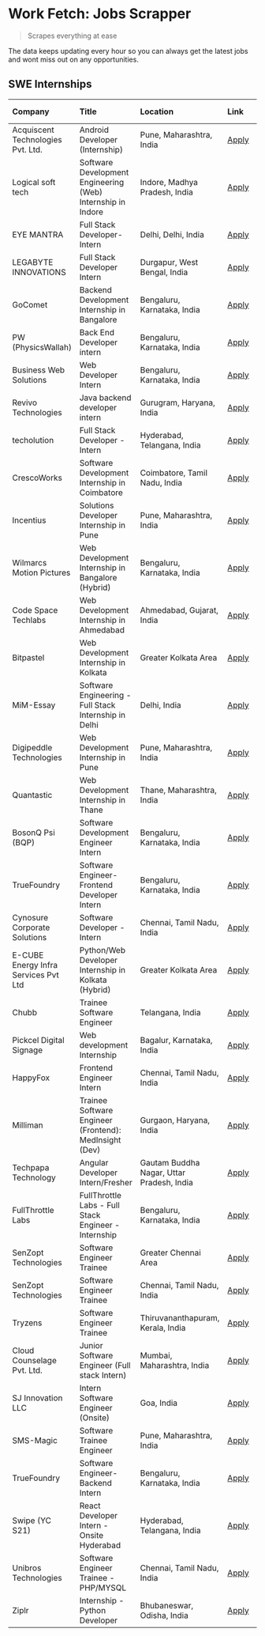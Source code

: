 # Work Fetch: Jobs Scrapper
> Scrapes everything at ease

The data keeps updating every hour so you can always get the latest jobs and wont miss out on any opportunities.

## SWE Internships
<!--START_SECTION:workfetch-->
| Company                              | Title                                                       | Location                                  | Link                                                                                                                                                                                                                                                                                     | Date Posted   |
|:-------------------------------------|:------------------------------------------------------------|:------------------------------------------|:-----------------------------------------------------------------------------------------------------------------------------------------------------------------------------------------------------------------------------------------------------------------------------------------|:--------------|
| Acquiscent Technologies Pvt. Ltd.    | Android Developer (Internship)                              | Pune, Maharashtra, India                  | [Apply](https://in.linkedin.com/jobs/view/android-developer-internship-at-acquiscent-technologies-pvt-ltd-3909395375?position=48&pageNum=0&refId=Q8D6ZK8c7fIna9Fu8U5R2A%3D%3D&trackingId=HdQvmJXPmytJnhNEBhy05w%3D%3D&trk=public_jobs_jserp-result_search-card)                          | 2024-04-26    |
| Logical soft tech                    | Software Development Engineering (Web) Internship in Indore | Indore, Madhya Pradesh, India             | [Apply](https://in.linkedin.com/jobs/view/software-development-engineering-web-internship-in-indore-at-logical-soft-tech-3911339813?position=24&pageNum=0&refId=Q8D6ZK8c7fIna9Fu8U5R2A%3D%3D&trackingId=CMBK4BSdgIJ3fqQzTrlFJw%3D%3D&trk=public_jobs_jserp-result_search-card)           | 2024-04-25    |
| EYE MANTRA                           | Full Stack Developer- Intern                                | Delhi, Delhi, India                       | [Apply](https://in.linkedin.com/jobs/view/full-stack-developer-intern-at-eye-mantra-3909036272?position=55&pageNum=0&refId=Q8D6ZK8c7fIna9Fu8U5R2A%3D%3D&trackingId=fPXp0gkmjH1X%2BfsoyivyVg%3D%3D&trk=public_jobs_jserp-result_search-card)                                              | 2024-04-25    |
| LEGABYTE INNOVATIONS                 | Full Stack Developer Intern                                 | Durgapur, West Bengal, India              | [Apply](https://in.linkedin.com/jobs/view/full-stack-developer-intern-at-legabyte-innovations-3909242720?position=21&pageNum=0&refId=Q8D6ZK8c7fIna9Fu8U5R2A%3D%3D&trackingId=nsNs5XYlX5j7KZA0vDlPPg%3D%3D&trk=public_jobs_jserp-result_search-card)                                      | 2024-04-24    |
| GoComet                              | Backend Development Internship in Bangalore                 | Bengaluru, Karnataka, India               | [Apply](https://in.linkedin.com/jobs/view/backend-development-internship-in-bangalore-at-gocomet-3908958124?position=58&pageNum=0&refId=Q8D6ZK8c7fIna9Fu8U5R2A%3D%3D&trackingId=hWYemU9%2BGr7FoLMn0iMyTQ%3D%3D&trk=public_jobs_jserp-result_search-card)                                 | 2024-04-23    |
| PW (PhysicsWallah)                   | Back End Developer intern                                   | Bengaluru, Karnataka, India               | [Apply](https://in.linkedin.com/jobs/view/back-end-developer-intern-at-pw-physicswallah-3907293630?position=20&pageNum=0&refId=Q8D6ZK8c7fIna9Fu8U5R2A%3D%3D&trackingId=eDQaoo3DuoTRx6OJyTAihQ%3D%3D&trk=public_jobs_jserp-result_search-card)                                            | 2024-04-22    |
| Business Web Solutions               | Web Developer Intern                                        | Bengaluru, Karnataka, India               | [Apply](https://in.linkedin.com/jobs/view/web-developer-intern-at-business-web-solutions-3906717928?position=15&pageNum=0&refId=Q8D6ZK8c7fIna9Fu8U5R2A%3D%3D&trackingId=EoUGF2JNbWyASLPDMJ57SA%3D%3D&trk=public_jobs_jserp-result_search-card)                                           | 2024-04-20    |
| Revivo Technologies                  | Java backend developer intern                               | Gurugram, Haryana, India                  | [Apply](https://in.linkedin.com/jobs/view/java-backend-developer-intern-at-revivo-technologies-3906034446?position=26&pageNum=0&refId=Q8D6ZK8c7fIna9Fu8U5R2A%3D%3D&trackingId=Mk2EgNtnltVLQQfIFcAbHQ%3D%3D&trk=public_jobs_jserp-result_search-card)                                     | 2024-04-19    |
| techolution                          | Full Stack Developer - Intern                               | Hyderabad, Telangana, India               | [Apply](https://in.linkedin.com/jobs/view/full-stack-developer-intern-at-techolution-3904814977?position=25&pageNum=0&refId=Q8D6ZK8c7fIna9Fu8U5R2A%3D%3D&trackingId=jIVwJaLPgdxH6A6asnTi7A%3D%3D&trk=public_jobs_jserp-result_search-card)                                               | 2024-04-18    |
| CrescoWorks                          | Software Development Internship in Coimbatore               | Coimbatore, Tamil Nadu, India             | [Apply](https://in.linkedin.com/jobs/view/software-development-internship-in-coimbatore-at-crescoworks-3904327953?position=5&pageNum=0&refId=Q8D6ZK8c7fIna9Fu8U5R2A%3D%3D&trackingId=E%2FjZsnKFInlyly%2FURAM6CA%3D%3D&trk=public_jobs_jserp-result_search-card)                          | 2024-04-17    |
| Incentius                            | Solutions Developer Internship in Pune                      | Pune, Maharashtra, India                  | [Apply](https://in.linkedin.com/jobs/view/solutions-developer-internship-in-pune-at-incentius-3904329499?position=12&pageNum=0&refId=Q8D6ZK8c7fIna9Fu8U5R2A%3D%3D&trackingId=rmn%2FM6Sh75LNqSyxvKbLAg%3D%3D&trk=public_jobs_jserp-result_search-card)                                    | 2024-04-17    |
| Wilmarcs Motion Pictures             | Web Development Internship in Bangalore (Hybrid)            | Bengaluru, Karnataka, India               | [Apply](https://in.linkedin.com/jobs/view/web-development-internship-in-bangalore-hybrid-at-wilmarcs-motion-pictures-3904333111?position=30&pageNum=0&refId=Q8D6ZK8c7fIna9Fu8U5R2A%3D%3D&trackingId=X6ZN1etgY%2BMw9dk3KhSlkw%3D%3D&trk=public_jobs_jserp-result_search-card)             | 2024-04-17    |
| Code Space Techlabs                  | Web Development Internship in Ahmedabad                     | Ahmedabad, Gujarat, India                 | [Apply](https://in.linkedin.com/jobs/view/web-development-internship-in-ahmedabad-at-code-space-techlabs-3904326925?position=59&pageNum=0&refId=Q8D6ZK8c7fIna9Fu8U5R2A%3D%3D&trackingId=V1VusT%2FbyZ5Csb7ofAlyvQ%3D%3D&trk=public_jobs_jserp-result_search-card)                         | 2024-04-17    |
| Bitpastel                            | Web Development Internship in Kolkata                       | Greater Kolkata Area                      | [Apply](https://in.linkedin.com/jobs/view/web-development-internship-in-kolkata-at-bitpastel-3903194722?position=49&pageNum=0&refId=Q8D6ZK8c7fIna9Fu8U5R2A%3D%3D&trackingId=wIRjxbkIv%2FhrmvPZ0Fk4DA%3D%3D&trk=public_jobs_jserp-result_search-card)                                     | 2024-04-16    |
| MiM-Essay                            | Software Engineering - Full Stack Internship in Delhi       | Delhi, India                              | [Apply](https://in.linkedin.com/jobs/view/software-engineering-full-stack-internship-in-delhi-at-mim-essay-3901647332?position=16&pageNum=0&refId=Q8D6ZK8c7fIna9Fu8U5R2A%3D%3D&trackingId=pdw66uv%2FeDMh6OLYM%2FlJow%3D%3D&trk=public_jobs_jserp-result_search-card)                     | 2024-04-15    |
| Digipeddle Technologies              | Web Development Internship in Pune                          | Pune, Maharashtra, India                  | [Apply](https://in.linkedin.com/jobs/view/web-development-internship-in-pune-at-digipeddle-technologies-3898605884?position=31&pageNum=0&refId=Q8D6ZK8c7fIna9Fu8U5R2A%3D%3D&trackingId=i30ZoKXD9JIxWe3rEJCqDA%3D%3D&trk=public_jobs_jserp-result_search-card)                            | 2024-04-13    |
| Quantastic                           | Web Development Internship in Thane                         | Thane, Maharashtra, India                 | [Apply](https://in.linkedin.com/jobs/view/web-development-internship-in-thane-at-quantastic-3888221292?position=54&pageNum=0&refId=Q8D6ZK8c7fIna9Fu8U5R2A%3D%3D&trackingId=rz%2BFmorCVRwlW%2FGQ8m27pQ%3D%3D&trk=public_jobs_jserp-result_search-card)                                    | 2024-04-08    |
| BosonQ Psi (BQP)                     | Software Development Engineer Intern                        | Bengaluru, Karnataka, India               | [Apply](https://in.linkedin.com/jobs/view/software-development-engineer-intern-at-bosonq-psi-bqp-3888328596?position=22&pageNum=0&refId=Q8D6ZK8c7fIna9Fu8U5R2A%3D%3D&trackingId=A3wFOdgeXVLTWf6n1Jt%2FHA%3D%3D&trk=public_jobs_jserp-result_search-card)                                 | 2024-04-06    |
| TrueFoundry                          | Software Engineer- Frontend Developer Intern                | Bengaluru, Karnataka, India               | [Apply](https://in.linkedin.com/jobs/view/software-engineer-frontend-developer-intern-at-truefoundry-3887320206?position=10&pageNum=0&refId=Q8D6ZK8c7fIna9Fu8U5R2A%3D%3D&trackingId=I%2FMGi6ApaaiV4ya1J%2BK85Q%3D%3D&trk=public_jobs_jserp-result_search-card)                           | 2024-04-05    |
| Cynosure Corporate Solutions         | Software Developer -Intern                                  | Chennai, Tamil Nadu, India                | [Apply](https://in.linkedin.com/jobs/view/software-developer-intern-at-cynosure-corporate-solutions-3884767755?position=14&pageNum=0&refId=Q8D6ZK8c7fIna9Fu8U5R2A%3D%3D&trackingId=DA8%2BY%2FTAIrd4QhyurWA5RA%3D%3D&trk=public_jobs_jserp-result_search-card)                            | 2024-04-04    |
| E-CUBE Energy Infra Services Pvt Ltd | Python/Web Developer Internship in Kolkata (Hybrid)         | Greater Kolkata Area                      | [Apply](https://in.linkedin.com/jobs/view/python-web-developer-internship-in-kolkata-hybrid-at-e-cube-energy-infra-services-pvt-ltd-3882160442?position=6&pageNum=0&refId=Q8D6ZK8c7fIna9Fu8U5R2A%3D%3D&trackingId=ZbJqXMUGtLnZTfKCulPXuQ%3D%3D&trk=public_jobs_jserp-result_search-card) | 2024-04-02    |
| Chubb                                | Trainee Software Engineer                                   | Telangana, India                          | [Apply](https://in.linkedin.com/jobs/view/trainee-software-engineer-at-chubb-3909641440?position=13&pageNum=0&refId=Q8D6ZK8c7fIna9Fu8U5R2A%3D%3D&trackingId=eCiOecEZhGJzNUJBuHcULg%3D%3D&trk=public_jobs_jserp-result_search-card)                                                       | 2024-03-30    |
| Pickcel Digital Signage              | Web development Internship                                  | Bagalur, Karnataka, India                 | [Apply](https://in.linkedin.com/jobs/view/web-development-internship-at-pickcel-digital-signage-3849506118?position=47&pageNum=0&refId=Q8D6ZK8c7fIna9Fu8U5R2A%3D%3D&trackingId=LySsHGUngMmNkUfLFiqHcg%3D%3D&trk=public_jobs_jserp-result_search-card)                                    | 2024-03-08    |
| HappyFox                             | Frontend Engineer Intern                                    | Chennai, Tamil Nadu, India                | [Apply](https://in.linkedin.com/jobs/view/frontend-engineer-intern-at-happyfox-3848357951?position=45&pageNum=0&refId=Q8D6ZK8c7fIna9Fu8U5R2A%3D%3D&trackingId=kmEOdJXrWlyyCQCZjSCaWw%3D%3D&trk=public_jobs_jserp-result_search-card)                                                     | 2024-03-07    |
| Milliman                             | Trainee Software Engineer (Frontend): MedInsight (Dev)      | Gurgaon, Haryana, India                   | [Apply](https://in.linkedin.com/jobs/view/trainee-software-engineer-frontend-medinsight-dev-at-milliman-3792874280?position=8&pageNum=0&refId=Q8D6ZK8c7fIna9Fu8U5R2A%3D%3D&trackingId=8hUHTjcJh7v0uSt7iuSY1A%3D%3D&trk=public_jobs_jserp-result_search-card)                             | 2024-03-01    |
| Techpapa Technology                  | Angular Developer Intern/Fresher                            | Gautam Buddha Nagar, Uttar Pradesh, India | [Apply](https://in.linkedin.com/jobs/view/angular-developer-intern-fresher-at-techpapa-technology-3834305862?position=57&pageNum=0&refId=Q8D6ZK8c7fIna9Fu8U5R2A%3D%3D&trackingId=FwpdHpG2rCCXQC%2FW609eMg%3D%3D&trk=public_jobs_jserp-result_search-card)                                | 2024-02-20    |
| FullThrottle Labs                    | FullThrottle Labs - Full Stack Engineer - Internship        | Bengaluru, Karnataka, India               | [Apply](https://in.linkedin.com/jobs/view/fullthrottle-labs-full-stack-engineer-internship-at-fullthrottle-labs-3829636016?position=51&pageNum=0&refId=Q8D6ZK8c7fIna9Fu8U5R2A%3D%3D&trackingId=sRLCUqI241Srzg66uFgOqw%3D%3D&trk=public_jobs_jserp-result_search-card)                    | 2024-02-17    |
| SenZopt Technologies                 | Software Engineer Trainee                                   | Greater Chennai Area                      | [Apply](https://in.linkedin.com/jobs/view/software-engineer-trainee-at-senzopt-technologies-3827688781?position=32&pageNum=0&refId=Q8D6ZK8c7fIna9Fu8U5R2A%3D%3D&trackingId=gkNrEtlXV8pXSAiPli6OxQ%3D%3D&trk=public_jobs_jserp-result_search-card)                                        | 2024-02-12    |
| SenZopt Technologies                 | Software Engineer Trainee                                   | Chennai, Tamil Nadu, India                | [Apply](https://in.linkedin.com/jobs/view/software-engineer-trainee-at-senzopt-technologies-3827686880?position=44&pageNum=0&refId=Q8D6ZK8c7fIna9Fu8U5R2A%3D%3D&trackingId=ltNkDp6h7gCzPseNg1SK0w%3D%3D&trk=public_jobs_jserp-result_search-card)                                        | 2024-02-12    |
| Tryzens                              | Software Engineer Trainee                                   | Thiruvananthapuram, Kerala, India         | [Apply](https://in.linkedin.com/jobs/view/software-engineer-trainee-at-tryzens-3809363491?position=33&pageNum=0&refId=Q8D6ZK8c7fIna9Fu8U5R2A%3D%3D&trackingId=Pqy0EBtgdbXGY16Wlm8nvw%3D%3D&trk=public_jobs_jserp-result_search-card)                                                     | 2024-01-18    |
| Cloud Counselage Pvt. Ltd.           | Junior Software Engineer (Full stack Intern)                | Mumbai, Maharashtra, India                | [Apply](https://in.linkedin.com/jobs/view/junior-software-engineer-full-stack-intern-at-cloud-counselage-pvt-ltd-3803132814?position=23&pageNum=0&refId=Q8D6ZK8c7fIna9Fu8U5R2A%3D%3D&trackingId=73k3DurvHqdM3S7DRBDsFg%3D%3D&trk=public_jobs_jserp-result_search-card)                   | 2024-01-11    |
| SJ Innovation LLC                    | Intern Software Engineer (Onsite)                           | Goa, India                                | [Apply](https://in.linkedin.com/jobs/view/intern-software-engineer-onsite-at-sj-innovation-llc-3799959011?position=40&pageNum=0&refId=Q8D6ZK8c7fIna9Fu8U5R2A%3D%3D&trackingId=hOh%2FXxue2D6b1FqjH0OLxQ%3D%3D&trk=public_jobs_jserp-result_search-card)                                   | 2024-01-11    |
| SMS-Magic                            | Software Trainee Engineer                                   | Pune, Maharashtra, India                  | [Apply](https://in.linkedin.com/jobs/view/software-trainee-engineer-at-sms-magic-3761409781?position=27&pageNum=0&refId=Q8D6ZK8c7fIna9Fu8U5R2A%3D%3D&trackingId=72ovEErQtpWwFMerDOGMEw%3D%3D&trk=public_jobs_jserp-result_search-card)                                                   | 2023-11-16    |
| TrueFoundry                          | Software Engineer-Backend Intern                            | Bengaluru, Karnataka, India               | [Apply](https://in.linkedin.com/jobs/view/software-engineer-backend-intern-at-truefoundry-3779508170?position=28&pageNum=0&refId=Q8D6ZK8c7fIna9Fu8U5R2A%3D%3D&trackingId=iZKhWq9QUtrYEtwjvCg5Cw%3D%3D&trk=public_jobs_jserp-result_search-card)                                          | 2023-11-10    |
| Swipe (YC S21)                       | React Developer Intern - Onsite Hyderabad                   | Hyderabad, Telangana, India               | [Apply](https://in.linkedin.com/jobs/view/react-developer-intern-onsite-hyderabad-at-swipe-yc-s21-3737600089?position=36&pageNum=0&refId=Q8D6ZK8c7fIna9Fu8U5R2A%3D%3D&trackingId=DPsF8cgvtrKkQYwasBb3HA%3D%3D&trk=public_jobs_jserp-result_search-card)                                  | 2023-10-13    |
| Unibros Technologies                 | Software Engineer Trainee - PHP/MYSQL                       | Chennai, Tamil Nadu, India                | [Apply](https://in.linkedin.com/jobs/view/software-engineer-trainee-php-mysql-at-unibros-technologies-3656599241?position=34&pageNum=0&refId=Q8D6ZK8c7fIna9Fu8U5R2A%3D%3D&trackingId=9nWEFXeZG7PMUCkhUppLdw%3D%3D&trk=public_jobs_jserp-result_search-card)                              | 2023-06-12    |
| Ziplr                                | Internship - Python Developer                               | Bhubaneswar, Odisha, India                | [Apply](https://in.linkedin.com/jobs/view/internship-python-developer-at-ziplr-3645677592?position=60&pageNum=0&refId=Q8D6ZK8c7fIna9Fu8U5R2A%3D%3D&trackingId=vbKLSdNMcLgRHvBO0zyKXQ%3D%3D&trk=public_jobs_jserp-result_search-card)                                                     | 2023-06-02    |
<!--END_SECTION:workfetch-->

